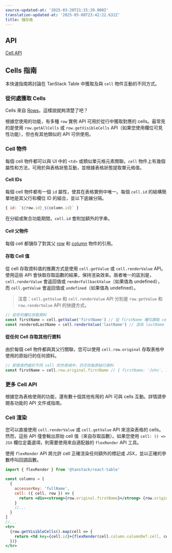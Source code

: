```yaml
---
source-updated-at: '2025-03-20T21:15:29.000Z'
translation-updated-at: '2025-05-08T23:42:22.632Z'
title: 儲存格
---
```

## API

[Cell API](../api/core/cell)

## Cells 指南

本快速指南將討論在 TanStack Table 中獲取及與 `cell` 物件互動的不同方式。

### 從何處獲取 Cells

Cells 來自 [Rows](../guide/rows)。這樣說就夠清楚了吧？

根據您使用的功能，有多種 `row` 實例 API 可用於從行中獲取對應的 cells。最常見的是使用 `row.getAllCells` 或 `row.getVisibleCells` API（如果您使用欄位可見性功能），但也有其他類似的 API 可供使用。

### Cell 物件

每個 cell 物件都可以與 UI 中的 `<td>` 或類似單元格元素關聯。`cell` 物件上有幾個屬性和方法，可用於與表格狀態互動，並根據表格狀態提取單元格值。

#### Cell IDs

每個 cell 物件都有一個 `id` 屬性，使其在表格實例中唯一。每個 `cell.id` 的結構簡單地是其父行和欄位 ID 的組合，並以下底線分隔。

```js
{ id: `${row.id}_${column.id}` }
```

在分組或聚合功能期間，`cell.id` 會附加額外的字串。

#### Cell 父物件

每個 cell 都儲存了對其父 [row](../guide/rows) 和 [column](../guide/columns) 物件的引用。

#### 存取 Cell 值

從 cell 存取資料值的推薦方式是使用 `cell.getValue` 或 `cell.renderValue` API。使用這些 API 會快取存取函數的結果，保持渲染效率。兩者唯一的區別是，`cell.renderValue` 會返回值或 `renderFallbackValue`（如果值為 undefined），而 `cell.getValue` 會返回值或 `undefined`（如果值為 undefined）。

> 注意：`cell.getValue` 和 `cell.renderValue` API 分別是 `row.getValue` 和 `row.renderValue` API 的快捷方式。

```js
// 從任何欄位存取資料
const firstName = cell.getValue('firstName') // 從 firstName 欄位讀取 cell 值
const renderedLastName = cell.renderValue('lastName') // 渲染 lastName 欄位的值
```

#### 從任何 Cell 存取其他行資料

由於每個 cell 物件都與其父行關聯，您可以使用 `cell.row.original` 存取表格中使用的原始行的任何資料。

```js
// 即使我們處於不同 cell 的作用域中，仍可存取原始行資料
const firstName = cell.row.original.firstName // { firstName: 'John', lastName: 'Doe' }
```

### 更多 Cell API

根據您為表格使用的功能，還有數十個其他有用的 API 可與 cells 互動。詳情請參閱各功能的 API 文件或指南。

### Cell 渲染

您可以直接使用 `cell.renderValue` 或 `cell.getValue` API 來渲染表格的 cells。然而，這些 API 僅會輸出原始 cell 值（來自存取函數）。如果您使用 `cell: () => JSX` 欄位定義選項，則需要使用來自適配器的 `flexRender` API 工具。

使用 `flexRender` API 將允許 cell 正確渲染任何額外的標記或 JSX，並以正確的參數呼叫回調函數。

```jsx
import { flexRender } from '@tanstack/react-table'

const columns = [
  {
    accessorKey: 'fullName',
    cell: ({ cell, row }) => {
      return <div><strong>{row.original.firstName}</strong> {row.original.lastName}</div>
    }
    //...
  }
]
//...
<tr>
  {row.getVisibleCells().map(cell => {
    return <td key={cell.id}>{flexRender(cell.column.columnDef.cell, cell.getContext())}</td>
  })}
</tr>
```
